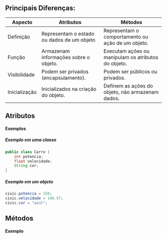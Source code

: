 ## Principais Diferenças:

| Aspecto       | Atributos                                  | Métodos                                             |
| ------------- | ------------------------------------------ | --------------------------------------------------- |
| Definição     | Representam o estado ou dados de um objeto | Representam o comportamento ou ação de um objeto.   |
| Função        | Armazenam informações sobre o objeto.      | Executam ações ou manipulam os atributos do objeto. |
| Visibilidade  | Podem ser privados (encapsulamento).       | Podem ser públicos ou privados.                     |
| Inicialização | Inicializados na criação do objeto.        | Definem as ações do objeto, não armazenam dados.    |

## Atributos

#### Exemplos

##### Exemplo em uma classe

```java
public class Carro {
	int potencia;
	float velocidade;
	String cor;
}
```

##### Exemplo em um objeto

```java
civic.potencia = 150;
civic.velocidade = 140.5f;
civic.cor = "azul";
```

## Métodos

#### Exemplo